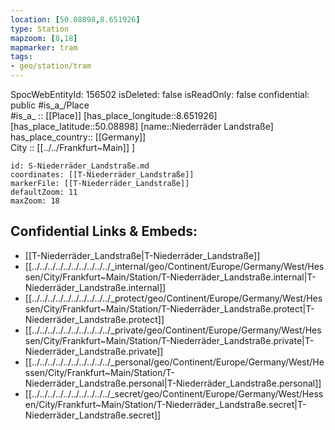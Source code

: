 ```yaml
---
location: [50.08898,8.651926] 
type: Station 
mapzoom: [8,18] 
mapmarker: tram 
tags:
- geo/station/tram
---
```

SpocWebEntityId: 156502
isDeleted: false
isReadOnly: false
confidential: public
#is_a_/Place  
#is_a_ :: [[Place]] 
[has_place_longitude::8.651926] 
[has_place_latitude::50.08898] 
[name::Niederräder Landstraße] 
has_place_country:: [[Germany]]  
City :: [[../../Frankfurt~Main]] ] 


```leaflet
id: S-Niederräder_Landstraße.md
coordinates: [[T-Niederräder_Landstraße]] 
markerFile: [[T-Niederräder_Landstraße]] 
defaultZoom: 11 
maxZoom: 18
```


## Confidential Links & Embeds: 
- [[T-Niederräder_Landstraße|T-Niederräder_Landstraße]] 
- [[../../../../../../../../../../_internal/geo/Continent/Europe/Germany/West/Hessen/City/Frankfurt~Main/Station/T-Niederräder_Landstraße.internal|T-Niederräder_Landstraße.internal]] 
- [[../../../../../../../../../../_protect/geo/Continent/Europe/Germany/West/Hessen/City/Frankfurt~Main/Station/T-Niederräder_Landstraße.protect|T-Niederräder_Landstraße.protect]] 
- [[../../../../../../../../../../_private/geo/Continent/Europe/Germany/West/Hessen/City/Frankfurt~Main/Station/T-Niederräder_Landstraße.private|T-Niederräder_Landstraße.private]] 
- [[../../../../../../../../../../_personal/geo/Continent/Europe/Germany/West/Hessen/City/Frankfurt~Main/Station/T-Niederräder_Landstraße.personal|T-Niederräder_Landstraße.personal]] 
- [[../../../../../../../../../../_secret/geo/Continent/Europe/Germany/West/Hessen/City/Frankfurt~Main/Station/T-Niederräder_Landstraße.secret|T-Niederräder_Landstraße.secret]] 
